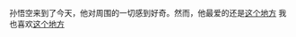 


孙悟空来到了今天，他对周围的一切感到好奇。然而，他最爱的还是[这个地方](https://www.udacity.com/)
我也喜欢[这个地方](https://www.udacity.com/)
